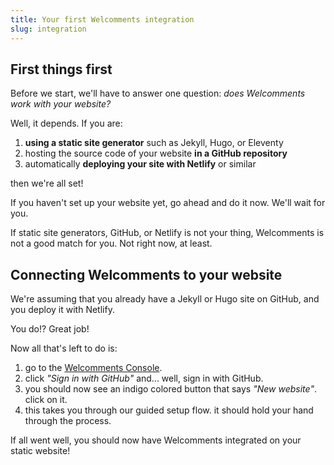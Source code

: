 ```yaml
---
title: Your first Welcomments integration
slug: integration
---
```


## First things first

Before we start, we'll have to answer one question: _does Welcomments work with your website?_

Well, it depends. If you are:
1. **using a static site generator** such as Jekyll, Hugo, or Eleventy
2. hosting the source code of your website **in a GitHub repository**
3. automatically **deploying your site with Netlify** or similar

then we're all set!

If you haven't set up your website yet, go ahead and do it now.
We'll wait for you.

If static site generators, GitHub, or Netlify is not your thing, Welcomments is not a good match for you.
Not right now, at least.

## Connecting Welcomments to your website

We're assuming that you already have a Jekyll or Hugo site on GitHub, and you deploy it with Netlify.

You do!? Great job!

Now all that's left to do is:
1. go to the [Welcomments Console](https://console.welcomments.io).
2. click _"Sign in with GitHub"_ and... well, sign in with GitHub.
3. you should now see an indigo colored button that says _"New website"_. click on it.
4. this takes you through our guided setup flow. it should hold your hand through the process.

If all went well, you should now have Welcomments integrated on your static website!